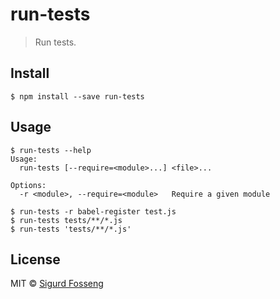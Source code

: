 # run-tests

> Run tests.


## Install

```
$ npm install --save run-tests
```

## Usage

```
$ run-tests --help
Usage:
  run-tests [--require=<module>...] <file>...

Options:
  -r <module>, --require=<module>   Require a given module
```

```
$ run-tests -r babel-register test.js
$ run-tests tests/**/*.js
$ run-tests 'tests/**/*.js'
```

## License

MIT © [Sigurd Fosseng](https://github.com/laat)
